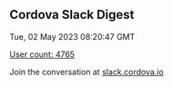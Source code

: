 ## Cordova Slack Digest
Tue, 02 May 2023 08:20:47 GMT

[User count: 4765](https://cordova.slack.com/)


Join the conversation at [slack.cordova.io](http://slack.cordova.io/)
